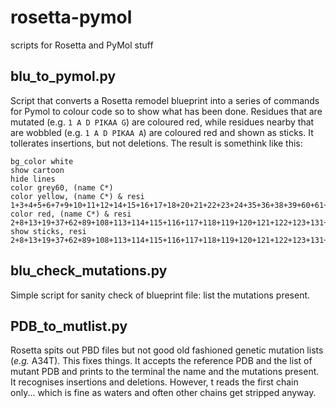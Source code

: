 # rosetta-pymol
scripts for Rosetta and PyMol stuff

## blu_to_pymol.py
Script that converts a Rosetta remodel blueprint into a series of commands for Pymol to colour code so to show what has been done.
Residues that are mutated (e.g. `1 A D PIKAA G`) are coloured red, while residues nearby that are wobbled (e.g. `1 A D PIKAA A`) are coloured red and shown as sticks.
It tollerates insertions, but not deletions.
The result is somethink like this:

    bg_color white
    show cartoon
    hide lines
    color grey60, (name C*)
    color yellow, (name C*) & resi 1+3+4+5+6+7+9+10+11+12+14+15+16+17+18+20+21+22+23+24+35+36+38+39+60+61+63+64+81+82+83+84+85+86+87+88+90+96+97+98+107+109+110+111+112+124+130
    color red, (name C*) & resi 2+8+13+19+37+62+89+108+113+114+115+116+117+118+119+120+121+122+123+131+132+133+134+135
    show sticks, resi 2+8+13+19+37+62+89+108+113+114+115+116+117+118+119+120+121+122+123+131+132+133+134+135

## blu_check_mutations.py
Simple script for sanity check of blueprint file: list the mutations present.

## PDB_to_mutlist.py
Rosetta spits out PBD files but not good old fashioned genetic mutation lists (_e.g._ A34T). This fixes things. It accepts the reference PDB and the list of mutant PDB and prints to the terminal the name and the mutations present.
It recognises insertions and deletions.
However, t reads the first chain only... which is fine as waters and often other chains get stripped anyway.

